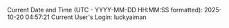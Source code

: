 Current Date and Time (UTC - YYYY-MM-DD HH:MM:SS formatted): 2025-10-20 04:57:21
Current User's Login: luckyaiman
